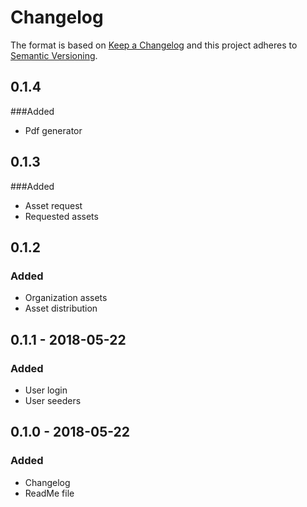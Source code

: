 # Changelog

The format is based on [Keep a Changelog](http://keepachangelog.com/en/1.0.0/)
and this project adheres to [Semantic Versioning](http://semver.org/spec/v2.0.0.html).

## 0.1.4
###Added
* Pdf generator


## 0.1.3
###Added
* Asset request
* Requested assets

## 0.1.2
### Added
* Organization assets
* Asset distribution

## 0.1.1 - 2018-05-22
### Added
* User login
* User seeders


## 0.1.0 - 2018-05-22
### Added
* Changelog
* ReadMe file